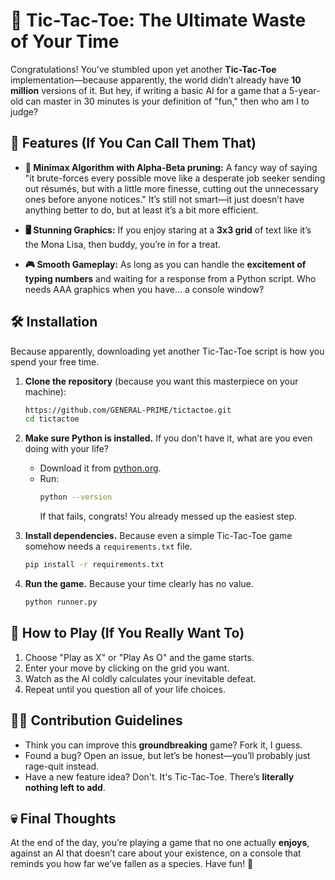 # 🚀 Tic-Tac-Toe: The Ultimate Waste of Your Time

Congratulations! You've stumbled upon yet another **Tic-Tac-Toe** implementation—because apparently, the world didn’t already have **10 million** versions of it. But hey, if writing a basic AI for a game that a 5-year-old can master in 30 minutes is your definition of "fun," then who am I to judge?

## 🤡 Features (If You Can Call Them That)

- **🔮 Minimax Algorithm with Alpha-Beta pruning:** A fancy way of saying "it brute-forces every possible move like a desperate job seeker sending out résumés, but with a little more finesse, cutting out the unnecessary ones before anyone notices." It’s still not smart—it just doesn’t have anything better to do, but at least it’s a bit more efficient.

- **🖥️ Stunning Graphics:** If you enjoy staring at a **3x3 grid** of text like it’s the Mona Lisa, then buddy, you’re in for a treat.

- **🎮 Smooth Gameplay:** As long as you can handle the **excitement of typing numbers** and waiting for a response from a Python script. Who needs AAA graphics when you have… a console window?

## 🛠️ Installation

Because apparently, downloading yet another Tic-Tac-Toe script is how you spend your free time.

1. **Clone the repository** (because you want this masterpiece on your machine):

   ```sh
   https://github.com/GENERAL-PRIME/tictactoe.git
   cd tictactoe
   ```

2. **Make sure Python is installed.** If you don’t have it, what are you even doing with your life?

   - Download it from [python.org](https://www.python.org/downloads/).
   - Run:
     ```sh
     python --version
     ```
     If that fails, congrats! You already messed up the easiest step.

3. **Install dependencies.** Because even a simple Tic-Tac-Toe game somehow needs a `requirements.txt` file.

   ```sh
   pip install -r requirements.txt
   ```

4. **Run the game.** Because your time clearly has no value.
   ```sh
   python runner.py
   ```

## 🚷 How to Play (If You Really Want To)

1. Choose "Play as X" or "Play As O" and the game starts.
1. Enter your move by clicking on the grid you want.
1. Watch as the AI coldly calculates your inevitable defeat.
1. Repeat until you question all of your life choices.

## 🤦‍♂️ Contribution Guidelines

- Think you can improve this **groundbreaking** game? Fork it, I guess.
- Found a bug? Open an issue, but let’s be honest—you’ll probably just rage-quit instead.
- Have a new feature idea? Don't. It's Tic-Tac-Toe. There’s **literally nothing left to add**.

## 💀 Final Thoughts

At the end of the day, you’re playing a game that no one actually **enjoys**, against an AI that doesn’t care about your existence, on a console that reminds you how far we’ve fallen as a species. Have fun! 🎉
